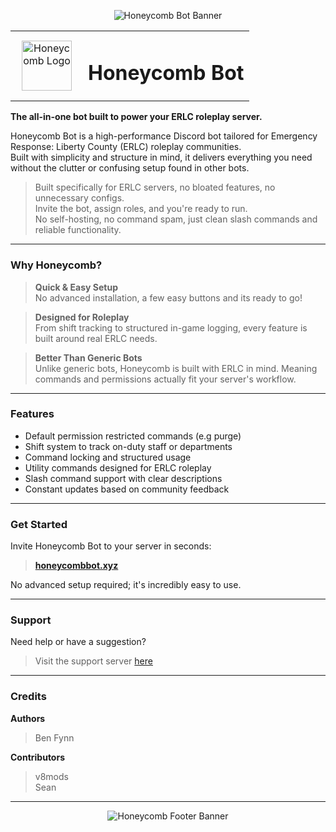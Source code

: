 <p align="center">
  <img src="https://i.imgur.com/sXk53w2.png" alt="Honeycomb Bot Banner">
</p>

<table>
  <tr>
    <td width="100" align="center">
      <img src="https://i.imgur.com/X57Ufqx.png" width="80" alt="Honeycomb Logo">
    </td>
    <td>
      <h1>Honeycomb Bot</h1>
    </td>
  </tr>
</table>

**The all-in-one bot built to power your ERLC roleplay server.**

Honeycomb Bot is a high-performance Discord bot tailored for Emergency Response: Liberty County (ERLC) roleplay communities.  
Built with simplicity and structure in mind, it delivers everything you need without the clutter or confusing setup found in other bots.

> Built specifically for ERLC servers, no bloated features, no unnecessary configs.  
> Invite the bot, assign roles, and you're ready to run.  
> No self-hosting, no command spam, just clean slash commands and reliable functionality.

---

### Why Honeycomb?

> **Quick & Easy Setup**  
No advanced installation, a few easy buttons and its ready to go!

> **Designed for Roleplay**  
From shift tracking to structured in-game logging, every feature is built around real ERLC needs.

> **Better Than Generic Bots**  
Unlike generic bots, Honeycomb is built with ERLC in mind. Meaning commands and permissions actually fit your server's workflow.

---

### Features

- Default permission restricted commands (e.g purge)
- Shift system to track on-duty staff or departments
- Command locking and structured usage
- Utility commands designed for ERLC roleplay
- Slash command support with clear descriptions
- Constant updates based on community feedback

---

### Get Started

Invite Honeycomb Bot to your server in seconds:

> [**honeycombbot.xyz**](https://honeycombbot.xyz)

No advanced setup required; it's incredibly easy to use.

---

### Support

Need help or have a suggestion?

> Visit the support server [here](https://discord.gg/zuSTsjdPPt)

---

### Credits

**Authors**  
> Ben
> Fynn

**Contributors**  
> v8mods  
> Sean

---

<p align="center">
  <img src="https://i.imgur.com/Y05CK2d.png" alt="Honeycomb Footer Banner">
</p>
